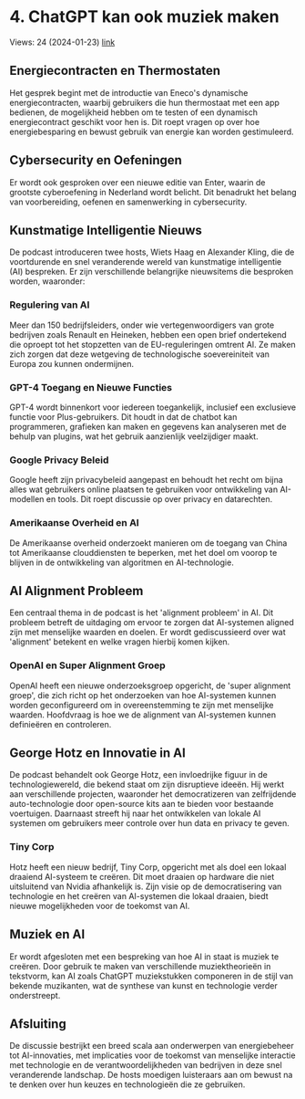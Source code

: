 # 4. ChatGPT kan ook muziek maken
Views: 24 (2024-01-23) [link](https://www.youtube.com/watch?v=4KLgv2YzYLg)


 ## Energiecontracten en Thermostaten
Het gesprek begint met de introductie van Eneco's dynamische energiecontracten, waarbij gebruikers die hun thermostaat met een app bedienen, de mogelijkheid hebben om te testen of een dynamisch energiecontract geschikt voor hen is. Dit roept vragen op over hoe energiebesparing en bewust gebruik van energie kan worden gestimuleerd.

## Cybersecurity en Oefeningen
Er wordt ook gesproken over een nieuwe editie van Enter, waarin de grootste cyberoefening in Nederland wordt belicht. Dit benadrukt het belang van voorbereiding, oefenen en samenwerking in cybersecurity.

## Kunstmatige Intelligentie Nieuws
De podcast introduceren twee hosts, Wiets Haag en Alexander Kling, die de voortdurende en snel veranderende wereld van kunstmatige intelligentie (AI) bespreken. Er zijn verschillende belangrijke nieuwsitems die besproken worden, waaronder:

### Regulering van AI
Meer dan 150 bedrijfsleiders, onder wie vertegenwoordigers van grote bedrijven zoals Renault en Heineken, hebben een open brief ondertekend die oproept tot het stopzetten van de EU-reguleringen omtrent AI. Ze maken zich zorgen dat deze wetgeving de technologische soevereiniteit van Europa zou kunnen ondermijnen.

### GPT-4 Toegang en Nieuwe Functies
GPT-4 wordt binnenkort voor iedereen toegankelijk, inclusief een exclusieve functie voor Plus-gebruikers. Dit houdt in dat de chatbot kan programmeren, grafieken kan maken en gegevens kan analyseren met de behulp van plugins, wat het gebruik aanzienlijk veelzijdiger maakt.

### Google Privacy Beleid
Google heeft zijn privacybeleid aangepast en behoudt het recht om bijna alles wat gebruikers online plaatsen te gebruiken voor ontwikkeling van AI-modellen en tools. Dit roept discussie op over privacy en datarechten.

### Amerikaanse Overheid en AI
De Amerikaanse overheid onderzoekt manieren om de toegang van China tot Amerikaanse clouddiensten te beperken, met het doel om voorop te blijven in de ontwikkeling van algoritmen en AI-technologie.

## AI Alignment Probleem
Een centraal thema in de podcast is het 'alignment probleem' in AI. Dit probleem betreft de uitdaging om ervoor te zorgen dat AI-systemen aligned zijn met menselijke waarden en doelen. Er wordt gediscussieerd over wat 'alignment' betekent en welke vragen hierbij komen kijken.

### OpenAI en Super Alignment Groep
OpenAI heeft een nieuwe onderzoeksgroep opgericht, de 'super alignment groep', die zich richt op het onderzoeken van hoe AI-systemen kunnen worden geconfigureerd om in overeenstemming te zijn met menselijke waarden. Hoofdvraag is hoe we de alignment van AI-systemen kunnen definieëren en controleren. 

## George Hotz en Innovatie in AI
De podcast behandelt ook George Hotz, een invloedrijke figuur in de technologiewereld, die bekend staat om zijn disruptieve ideeën. Hij werkt aan verschillende projecten, waaronder het democratizeren van zelfrijdende auto-technologie door open-source kits aan te bieden voor bestaande voertuigen. Daarnaast streeft hij naar het ontwikkelen van lokale AI systemen om gebruikers meer controle over hun data en privacy te geven.

### Tiny Corp
Hotz heeft een nieuw bedrijf, Tiny Corp, opgericht met als doel een lokaal draaiend AI-systeem te creëren. Dit moet draaien op hardware die niet uitsluitend van Nvidia afhankelijk is. Zijn visie op de democratisering van technologie en het creëren van AI-systemen die lokaal draaien, biedt nieuwe mogelijkheden voor de toekomst van AI.

## Muziek en AI
Er wordt afgesloten met een bespreking van hoe AI in staat is muziek te creëren. Door gebruik te maken van verschillende muziektheorieën in tekstvorm, kan AI zoals ChatGPT muziekstukken componeren in de stijl van bekende muzikanten, wat de synthese van kunst en technologie verder onderstreept.

## Afsluiting
De discussie bestrijkt een breed scala aan onderwerpen van energiebeheer tot AI-innovaties, met implicaties voor de toekomst van menselijke interactie met technologie en de verantwoordelijkheden van bedrijven in deze snel veranderende landschap. De hosts moedigen luisteraars aan om bewust na te denken over hun keuzes en technologieën die ze gebruiken.